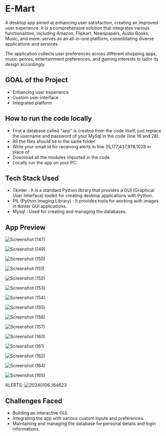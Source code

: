# E-Mart
 A desktop app aimed at enhancing user satisfaction, creating an improved user experience.
 It is a comprehensive solution that integrates various functionalities, including Amazon, Flipkart, Newspapers, Audio Books, Music, and more.
 serves as an all-in-one platform, consolidating diverse applications and services.

 The application collects user preferences across different shopping apps, music genres, entertainment preferences, and gaming interests to tailor its design 
 accordingly.
 
 ## GOAL of the Project
 - Enhancing user experience
 - Custom user interface
 - Integrated platform

## How to run the code locally
- First a database called "app" is created from the code itself, just replace the username and password of your MySql in the code (line 16 and 28).
- All the files should be in the same folder
- Write your email id for receiving alerts in line 35,177,437,978,1028 in place of 
- Download all the modules imported in the code
- Locally run the app on your PC.

## Tech Stack Used
- Tkinter : It is a standard Python library that provides a GUI (Graphical User Interface) toolkit for creating desktop applications with Python.
- PIL (Python Imaging Library) : It provides tools for working with images in tkinter GUI applications.
- Mysql : Used for creating and managing the databases.

## App Preview
![Screenshot (147)](https://github.com/sumanyu-sharma-mk42/E-Mart/assets/122262294/58d22d95-adee-456f-bf39-0dc1a4949b5c)

![Screenshot (149)](https://github.com/sumanyu-sharma-mk42/E-Mart/assets/122262294/1acb6fc1-9746-4d9e-ba2a-94ad20ce7de4)

![Screenshot (150)](https://github.com/sumanyu-sharma-mk42/E-Mart/assets/122262294/10e96908-311e-463f-a83b-130630e69b80)

![Screenshot (151)](https://github.com/sumanyu-sharma-mk42/E-Mart/assets/122262294/7a3a6bae-9535-41ec-8a18-2ce3ca1845c3)

![Screenshot (152)](https://github.com/sumanyu-sharma-mk42/E-Mart/assets/122262294/cef41f14-57a6-438b-94ab-fb7c02b9c912)

![Screenshot (153)](https://github.com/sumanyu-sharma-mk42/E-Mart/assets/122262294/a96ce5b1-7b34-47dd-81f5-3a08307db695)

![Screenshot (154)](https://github.com/sumanyu-sharma-mk42/E-Mart/assets/122262294/9bd8f050-4f17-4d72-b484-4e6c2fab3283)

![Screenshot (155)](https://github.com/sumanyu-sharma-mk42/E-Mart/assets/122262294/19f5e329-302e-4391-a8b7-eab24f4dec21)

![Screenshot (156)](https://github.com/sumanyu-sharma-mk42/E-Mart/assets/122262294/98cb571d-c668-4b1d-96d0-26e7294d067a)

![Screenshot (157)](https://github.com/sumanyu-sharma-mk42/E-Mart/assets/122262294/012a1b68-1a88-48f8-95df-174520f8d020)

![Screenshot (160)](https://github.com/sumanyu-sharma-mk42/E-Mart/assets/122262294/f02ee402-cdb5-462f-9b4e-828807e9e942)

![Screenshot (161)](https://github.com/sumanyu-sharma-mk42/E-Mart/assets/122262294/aab71f0f-9348-43cf-ae84-1e2d9b75c71a)

![Screenshot (162)](https://github.com/sumanyu-sharma-mk42/E-Mart/assets/122262294/1a17b6a6-062b-4e95-89b0-e4c196960ad6)

![Screenshot (164)](https://github.com/sumanyu-sharma-mk42/E-Mart/assets/122262294/98ccdd26-5a8a-4f9b-95ed-2d31ccaa56b7)

![Screenshot (165)](https://github.com/sumanyu-sharma-mk42/E-Mart/assets/122262294/b47a8e6b-9d9a-446d-ab36-01a3c3d5fe87)

ALERTS:
![20240106_164623](https://github.com/sumanyu-sharma-mk42/E-Mart/assets/122262294/2522752d-9080-4731-865e-efe7cbb603e8)

## Challenges Faced
- Building an interactive GUI.
- Integrating the app with various custom inputs and preferences.
- Maintaining and managing the database for personal details and login informations.



